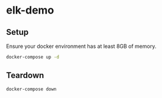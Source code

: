 # elk-demo


## Setup
Ensure your docker environment has at least 8GB of memory.
```bash
docker-compose up -d
```

## Teardown
```bash
docker-compose down
```
